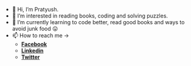 - 👋 Hi, I’m Pratyush.
- 👀 I’m interested in reading books, coding and solving puzzles.
- 🌱 I’m currently learning to code better, read good books and ways to avoid junk food :stuck_out_tongue:
- 📫 How to reach me -> 
  - [**Facebook**](https://www.facebook.com/pratyush.shukla.9275)
  - [**Linkedin**](https://www.linkedin.com/in/pratyushukla)
  - [**Twitter**](https://twitter.com/pratyushukla)
   
   

<!---
pratyushukla/pratyushukla is a ✨ special ✨ repository because its `README.md` (this file) appears on your GitHub profile.
You can click the Preview link to take a look at your changes.
--->

